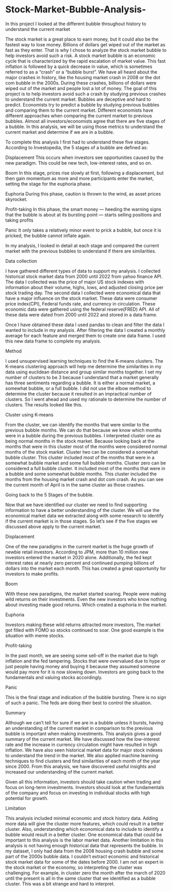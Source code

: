 # Stock-Market-Bubble-Analysis-
In this project I looked at the different bubble throughout history to understand the current market



The stock market is a great place to earn money, but it could also be the fastest way to lose money. Billions of dollars get wiped out of the market as fast as they enter. That is why I chose to analyze the stock market bubble to help investors avoid such a risk. A stock market bubble is an economic cycle that is characterized by the rapid escalation of market value. This fast inflation is followed by a quick decrease in value, which is sometimes referred to as a “crash” or a “bubble burst”. We have all heard about the major crashes in history, like the housing market crash in 2008 or the dot com bubble in the 2000s. During these crashes, billions of dollars were wiped out of the market and people lost a lot of money. The goal of this project is to help investors avoid such a crash by studying previous crashes to understand the current market. Bubbles are deceptive and hard to predict. Economists try to predict a bubble by studying previous bubbles and comparing them to the current market. Different economists have different approaches when comparing the current market to previous bubbles. Almost all investors/economists agree that there are five stages of a bubble. In this analysis, we will be using those metrics to understand the current market and determine if we are in a bubble.

To complete this analysis I first had to understand these five stages. According to Investopedia, the 5 stages of a bubble are defined as:

Displacement
This occurs when investors see opportunities caused by the new paradigm. This could be new tech, low-interest rates, and so on.

Boom
In this stage, prices rise slowly at first, following a displacement, but then gain momentum as more and more participants enter the market, setting the stage for the euphoria phase.

Euphoria
During this phase, caution is thrown to the wind, as asset prices skyrocket.

Profit-taking
In this phase, the smart money — heeding the warning signs that the bubble is about at its bursting point — starts selling positions and taking profits

Panic
It only takes a relatively minor event to prick a bubble, but once it is pricked, the bubble cannot inflate again.

In my analysis, I looked in detail at each stage and compared the current market with the previous bubbles to understand if there are similarities.

Data collection

I have gathered different types of data to support my analysis. I collected historical stock market data from 2000 until 2022 from yahoo finance API. The data I collected was the price of major US stock indexes with information about their volume, highs, lows, and adjusted closing price per stock trading day. The second data I collected were economical data that have a major influence on the stock market. These data were consumer price index(CPI), Federal funds rate, and currency in circulation. These economic data were gathered using the federal reserve(FRED) API. All of these data were dated from 2000 until 2022 and stored in a data frame.

Once I have obtained these data I used pandas to clean and filter the data I wanted to include in my analysis. After filtering the data I created a monthly average for each feature and merged them to create one data frame. I used this new data frame to complete my analysis.

Method

I used unsupervised learning techniques to find the K-means clusters. The K-means clustering approach will help me determine the similarities in my data using euclidean distance and group similar months together. I set my number of clusters to be 3 because I understand that a market generally has three sentiments regarding a bubble. It is either a normal market, a somewhat bubble, or a full bubble. I did not use the elbow method to determine the cluster because it resulted in an impractical number of clusters. So I went ahead and used my rationale to determine the number of clusters. The results looked like this.


Cluster using K-means

From the cluster, we can identify the months that were similar to the previous bubble months. We can do that because we know which months were in a bubble during the previous bubbles. I interpreted cluster one as being normal months in the stock market. Because looking back at the months that were in this cluster most of the months were considered normal months of the stock market. Cluster two can be considered a somewhat bubble cluster. This cluster included most of the months that were in a somewhat bubble market and some full bubble months. Cluster zero can be considered a full bubble cluster. It included most of the months that were in a bubble and some somewhat bubble months. This cluster included the months from the housing market crash and dot com crash. As you can see the current month of April is in the same cluster as those crashes.

Going back to the 5 Stages of the bubble.

Now that we have identified our cluster we need to find supporting information to have a better understanding of the cluster. We will use the economical market data we extracted along with some research to identify if the current market is in those stages. So let’s see if the five stages we discussed above apply to the current market.

Displacement

One of the new paradigms in the current market is the huge growth of newbie retail investors. According to JPM, more than 10 million new investors entered the market in 2020 alone. Additionally, the fed kept interest rates at nearly zero percent and continued pumping billions of dollars into the market each month. This has created a great opportunity for investors to make profits.

Boom

With these new paradigms, the market started soaring. People were making wild returns on their investments. Even the new investors who know nothing about investing made good returns. Which created a euphoria in the market.

Euphoria

Investors making these wild returns attracted more investors, The market got filled with FOMO so stocks continued to soar. One good example is the situation with meme stocks.

Profit-taking

In the past month, we are seeing some sell-off in the market due to high inflation and the fed tampering. Stocks that were overvalued due to hype or just people having money and buying it because they assumed someone would pay more for it is now slowing down. Investors are going back to the fundamentals and valuing stocks accordingly.

Panic

This is the final stage and indication of the bubble bursting. There is no sign of such a panic. The feds are doing their best to control the situation.

Summary

Although we can’t tell for sure if we are in a bubble unless it bursts, having an understanding of the current market in comparison to the previous bubble is important when making investments. This analysis gives a good summary of the current market. We have discussed how the low-interest rate and the increase in currency circulation might have resulted in high inflation. We have also seen historical market data for major stock indexes to understand the trend in the market. We also applied machine learning techniques to find clusters and find similarities of each month of the year since 2000. From this analysis, we have discovered useful insights and increased our understanding of the current market.

Given all this information, investors should take caution when trading and focus on long-term investments. Investors should look at the fundamentals of the company and focus on investing in individual stocks with high potential for growth.

Limitation

This analysis included minimal economic and stock history data. Adding more data will give the cluster more features, which could result in a better cluster. Also, understanding which economical data to include to identify a bubble would result in a better cluster. One economical data that could be important to this analysis is the labor market data. Another limitation in this analysis is not having enough historical data that represents the bubble. In my dataset, I only had data from the 2008 housing crash bubble and some part of the 2000s bubble data. I couldn’t extract economic and historical stock market data for some of the dates before 2000. I am not an expert in the stock market or the economy, so interpreting the cluster was challenging. For example, in cluster zero the month after the march of 2020 until the present is all in the same cluster that we identified as a bubble cluster. This was a bit strange and hard to interpret.
